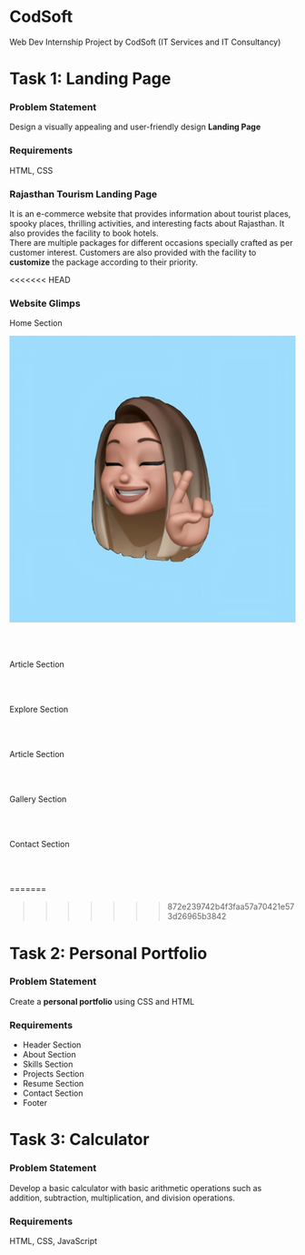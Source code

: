 # CodSoft

Web Dev Internship Project by CodSoft (IT Services and IT Consultancy)

# Task 1: Landing Page

<h3>Problem Statement</h3>
<p>Design a visually appealing and user-friendly design <b>Landing Page</b></p>

<h3>Requirements</h3>
<p>HTML, CSS</p>

<h3>Rajasthan Tourism Landing Page</h3>
<p>
It is an e-commerce website that provides information about tourist places, spooky places, thrilling activities, and interesting facts about Rajasthan. It also provides the facility to book hotels.<br>
There are multiple packages for different occasions specially crafted as per customer interest. Customers are also provided with the facility to <b>customize</b> the package according to their priority.
</p>

<<<<<<< HEAD
<h3>Website Glimps</h3>
<p>Home Section</p>
<img src="./Document Photo/Avatar 1.jpeg">

<br><br>

<p>Article Section</p>

<br><br>

<p>Explore Section</p>

<br><br>

<p>Article Section</p>

<br><br>

<p>Gallery Section</p>

<br><br>

<p>Contact Section</p>

<br><br>

=======
>>>>>>> 872e239742b4f3faa57a70421e573d26965b3842
# Task 2: Personal Portfolio

<h3>Problem Statement</h3>
<p>Create a <b>personal portfolio</b> using CSS and HTML</p>

<h3>Requirements</h3>
<ul>
    <li>Header Section</li>
    <li>About Section</li>
    <li>Skills Section</li>
    <li>Projects Section</li>
    <li>Resume Section</li>
    <li>Contact Section</li>
    <li>Footer</li>
</ul>

# Task 3: Calculator

<h3>Problem Statement</h3>
<p>Develop a basic calculator with basic arithmetic operations such as addition, subtraction, multiplication, and division operations.</p>

<h3>Requirements</h3>
<p>HTML, CSS, JavaScript</p>
